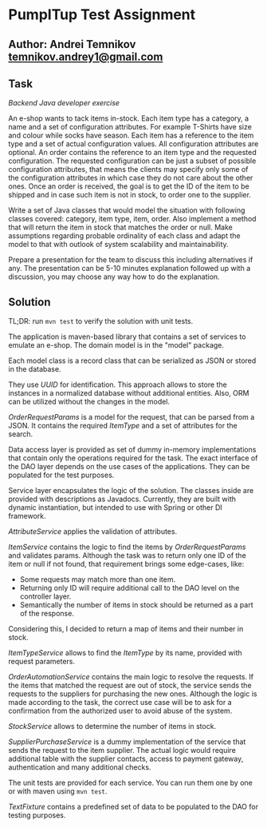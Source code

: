 # PumpITup Test Assignment

## Author: Andrei Temnikov temnikov.andrey1@gmail.com

## Task

*Backend Java developer exercise*

An e-shop wants to tack items in-stock. Each item type has a category, a name and a set of configuration attributes. For
example T-Shirts have size and colour while socks have season. Each item has a reference to the item type and a set of
actual configuration values. All configuration attributes are optional. An order contains the reference to an item type
and the requested configuration. The requested configuration can be just a subset of possible configuration attributes,
that means the clients may specify only some of the configuration attributes in which case they do not care about the
other ones. Once an order is received, the goal is to get the ID of the item to be shipped and in case such item is not
in stock, to order one to the supplier.

Write a set of Java classes that would model the situation with following classes covered: category, item type, item,
order. Also implement a method that will return the item in stock that matches the order or null. Make assumptions
regarding probable ordinality of each class and adapt the model to that with outlook of system scalability and
maintainability.

Prepare a presentation for the team to discuss this including alternatives if any. The presentation can be 5-10 minutes
explanation followed up with a discussion, you may choose any way how to do the explanation.

## Solution

TL;DR: run `mvn test` to verify the solution with unit tests.

The application is maven-based library that contains a set of services to emulate an e-shop. The domain model is in
the "model" package.

Each model class is a record class that can be serialized as JSON or stored in the database.

They use *UUID* for identification. This approach allows to store the instances in a normalized database without
additional entities. Also, ORM can be utilized without the changes in the model.

*OrderRequestParams* is a model for the request, that can be parsed from a JSON. It contains the required *ItemType* and
a set of attributes for the search.

Data access layer is provided as set of dummy in-memory implementations that contain only the operations required for
the task. The exact interface of the DAO layer depends on the use cases of the applications. They can be populated for
the test purposes.

Service layer encapsulates the logic of the solution. The classes inside are provided with descriptions as Javadocs.
Currently, they are built with dynamic instantiation, but intended to use with Spring or other DI framework.

*AttributeService* applies the validation of attributes.

*ItemService* contains the logic to find the items by *OrderRequestParams* and validates params. Although the task was
to return only one ID of the item or null if not found, that requirement brings some edge-cases, like:

- Some requests may match more than one item.
- Returning only ID will require additional call to the DAO level on the controller layer.
- Semantically the number of items in stock should be returned as a part of the response.

Considering this, I decided to return a map of items and their number in stock.

*ItemTypeService* allows to find the *ItemType* by its name, provided with request parameters.

*OrderAutomationService* contains the main logic to resolve the requests. If the items that matched the request are out
of stock, the service sends the requests to the suppliers for purchasing the new ones. Although the logic is made
according to the task, the correct use case will be to ask for a confirmation from the authorized user to avoid abuse of
the system.

*StockService* allows to determine the number of items in stock.

*SupplierPurchaseService* is a dummy implementation of the service that sends the request to the item supplier. The
actual logic would require additional table with the supplier contacts, access to payment gateway, authentication and
many additional checks.

The unit tests are provided for each service. You can run them one by one or with maven using `mvn test`.

*TextFixture* contains a predefined set of data to be populated to the DAO for testing purposes. 


